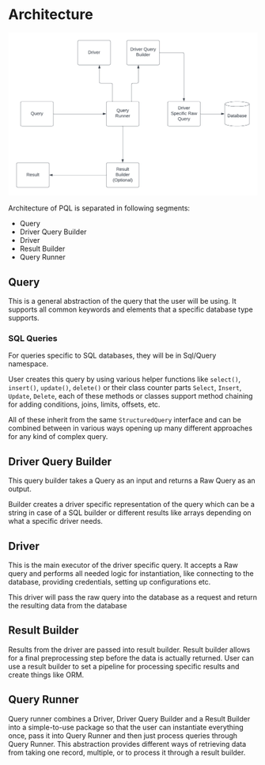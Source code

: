 # Architecture


![PQL Architecture](images/architecture.png)

Architecture of PQL is separated in following segments:

* Query
* Driver Query Builder
* Driver
* Result Builder
* Query Runner


## Query

This is a general abstraction of the query that the user will be using. It supports all common keywords and elements
that a specific database type supports.

### SQL Queries

For queries specific to SQL databases, they will be in Sql/Query namespace.

User creates this query by using various helper functions like `select()`, `insert()`, `update()`, `delete()` or their
class counter parts `Select`, `Insert`, `Update`, `Delete`, each of these methods or classes support method 
chaining for adding conditions, joins, limits, offsets, etc.

All of these inherit from the same `StructuredQuery` interface and can be combined between in various ways opening
up many different approaches for any kind of complex query.

## Driver Query Builder

This query builder takes a Query as an input and returns a Raw Query as an output.

Builder creates a driver specific representation of the query which can be
a string in case of a SQL builder or different results like arrays depending on what a specific driver needs.

## Driver

This is the main executor of the driver specific query. It accepts a Raw query and performs all needed logic for
instantiation, like connecting to the database, providing credentials, setting up configurations etc.

This driver will pass the raw query into the database as a request and return the resulting data from the database

## Result Builder

Results from the driver are passed into result builder. Result builder allows for a final preprocessing step before
the data is actually returned. User can use a result builder to set a pipeline for processing specific results
and create things like ORM.

## Query Runner

Query runner combines a Driver, Driver Query Builder and a Result Builder into a simple-to-use package so that the
user can instantiate everything once, pass it into Query Runner and then just process queries through Query Runner.
This abstraction provides different ways of retrieving data from taking one record, multiple, or to process it 
through a result builder.


